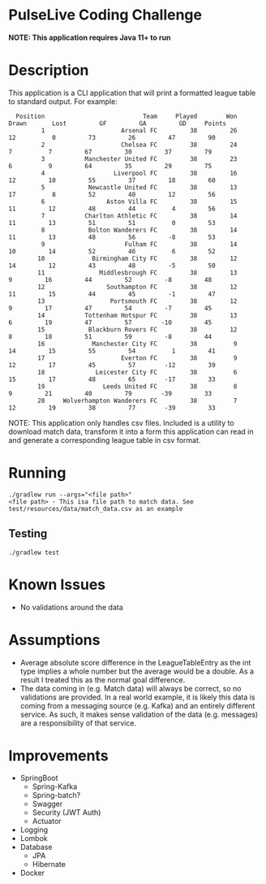 # PulseLive Coding Challenge

**NOTE: This application requires Java 11+ to run**

# Description
This application is a CLI application that will print a formatted league table to standard output. For example:
```
  Position                           Team     Played        Won      Drawn       Lost         GF         GA         GD     Points
         1                     Arsenal FC         38         26         12          0         73         26         47         90
         2                     Chelsea FC         38         24          7          7         67         30         37         79
         3           Manchester United FC         38         23          6          9         64         35         29         75
         4                   Liverpool FC         38         16         12         10         55         37         18         60
         5            Newcastle United FC         38         13         17          8         52         40         12         56
         6                 Aston Villa FC         38         15         11         12         48         44          4         56
         7           Charlton Athletic FC         38         14         11         13         51         51          0         53
         8            Bolton Wanderers FC         38         14         11         13         48         56         -8         53
         9                      Fulham FC         38         14         10         14         52         46          6         52
        10             Birmingham City FC         38         12         14         12         43         48         -5         50
        11               Middlesbrough FC         38         13          9         16         44         52         -8         48
        12                 Southampton FC         38         12         11         15         44         45         -1         47
        13                  Portsmouth FC         38         12          9         17         47         54         -7         45
        14           Tottenham Hotspur FC         38         13          6         19         47         57        -10         45
        15            Blackburn Rovers FC         38         12          8         18         51         59         -8         44
        16             Manchester City FC         38          9         14         15         55         54          1         41
        17                     Everton FC         38          9         12         17         45         57        -12         39
        18              Leicester City FC         38          6         15         17         48         65        -17         33
        19                Leeds United FC         38          8          9         21         40         79        -39         33
        20     Wolverhampton Wanderers FC         38          7         12         19         38         77        -39         33

```

NOTE: This application only handles csv files. Included is a utility to download match data, 
transform it into  a form this application can read in  and generate a corresponding
league table in csv format.


# Running
```
./gradlew run --args="<file path>"
<file path> - This isa file path to match data. See test/resources/data/match_data.csv as an example
```
## Testing
```
./gradlew test
```


# Known Issues
- No validations around the data

# Assumptions
- Average absolute score difference in the LeagueTableEntry as the int type implies a whole number but the average would be a double. 
As a result I treated this as the normal goal difference.
- The data coming in (e.g. Match data) will always be correct, so no validations are provided. 
In a real world example, it is  likely this data is coming from a messaging source (e.g. Kafka) and an entirely different service.
As such, it makes sense validation of the data (e.g. messages) are a responsibility of that service.

# Improvements
- SpringBoot
  - Spring-Kafka
  - Spring-batch?
  - Swagger
  - Security (JWT Auth)
  - Actuator
- Logging
- Lombok
- Database
  - JPA
  - Hibernate
- Docker
